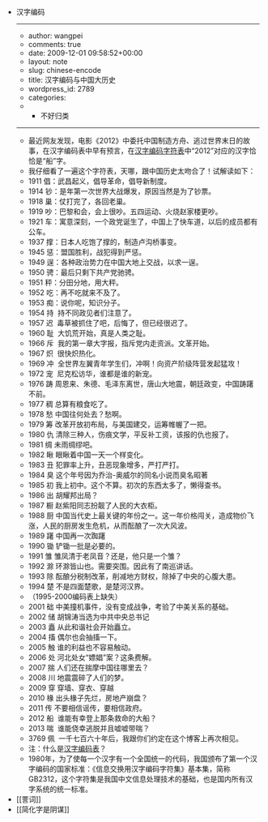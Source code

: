 - 汉字编码
    - ---
    - author: wangpei
    - comments: true
    - date: 2009-12-01 09:58:52+00:00
    - layout: note
    - slug: chinese-encode
    - title: 汉字编码与中国大历史
    - wordpress_id: 2789
    - categories:
    - - 不好归类
    - ---
    - 最近网友发现，电影《2012》中委托中国制造方舟、逃过世界末日的故事，在汉字编码表中早有预言，在[汉字编码字符表](http://www.knowsky.com/resource/gb2312tbm.htm)中“2012”对应的汉字恰恰是“船”字。
    - 我仔细看了一遍这个字符表，天哪，跟中国历史太吻合了！试解读如下：
    - 1911 倡：武昌起义，倡导革命，倡导新制度。
    - 1914 钞：是年第一次世界大战爆发，原因当然是为了钞票。
    - 1918 巢：仗打完了，各回老巢。
    - 1919 吵：巴黎和会，会上很吵。五四运动、火烧赵家楼更吵。
    - 1921 车：寓意深刻，一个政党诞生了，中国上了快车道，以后的成员都有公车。
    - 1937 撑：日本人吃饱了撑的，制造卢沟桥事变。
    - 1945 惩：盟国胜利，战犯得到严惩。
    - 1949 逞：各种政治势力在中国大地上交战，以求一逞。
    - 1950 骋：最后只剩下共产党驰骋。
    - 1951 秤：分田分地，用大秤。
    - 1952 吃：再不吃就来不及了。
    - 1953 痴：说你呢，知识分子。
    - 1954 持  持不同政见者们注意了。
    - 1957 迟  毒草被抓住了吧，后悔了，但已经很迟了。
    - 1960 耻  大饥荒开始，真是人类之耻。
    - 1966 斥  我的第一章大字报，指斥党内走资派。文革开始。
    - 1967 炽  很快炽热化。
    - 1969 冲  全世界左翼青年学生们，冲啊！向资产阶级阵营发起猛攻！
    - 1972 宠  尼克松访华，谁都是谁的新宠。
    - 1976 踌 周恩来、朱德、毛泽东离世，唐山大地震，朝廷政变，中国踌躇不前。
    - 1977 稠 总算有粮食吃了。
    - 1978 愁 中国往何处去？愁啊。
    - 1979 筹 改革开放初布局，与美国建交，运筹帷幄了一把。
    - 1980 仇 清除三种人，伤痕文学，平反补工资，该报的仇也报了。
    - 1981 绸 未雨绸缪吧。
    - 1982 瞅 眼瞅着中国一天一个样变化。
    - 1983 丑 犯罪率上升，丑恶现象增多，严打严打。
    - 1984 臭 这个年号因为乔治-奥威尔的同名小说而臭名昭著
    - 1985 初 我上初中。这个不算。初次的东西太多了，懒得查书。
    - 1986 出 胡耀邦出局？
    - 1987 橱 赵紫阳同志扮靓了人民的大衣柜。
    - 1988 厨 中国当代史上最关键的年份之一。这一年价格闯关，造成物价飞涨，人民的厨房发生危机，从而酝酿了一次大风波。
    - 1989 躇 中国再一次踟躇
    - 1990 锄 铲锄一批是必要的。
    - 1991 雏 雏凤清于老凤音？还是，他只是一个雏？
    - 1992 滁 环滁皆山也。需要突围。因此有了南巡讲话。
    - 1993 除 酝酿分税制改革，削减地方财权，除掉了中央的心腹大患。
    - 1994 楚 不是四面楚歌，是楚河汉界。
    - （1995-2000编码表上缺失）
    - 2001 础 中美撞机事件，没有变成战争，考验了中美关系的基础。
    - 2002 储 胡锦涛当选为中共中央总书记
    - 2003 矗 从此和谐社会开始矗立。
    - 2004 搐 偶尔也会抽搐一下。
    - 2005 触 谁的利益也不容易触动。
    - 2006 处 河北处女“嫖娼”案？这条费解。
    - 2007 揣 人们还在揣摩中国往哪里去？
    - 2008 川 地震震碎了人们的梦。
    - 2009 穿 穿墙、穿衣、穿越
    - 2010 椽 出头椽子先烂，房地产崩盘？
    - 2011 传 不要相信谣传，要相信政府。
    - 2012 船  谁能有幸登上那条救命的大船？
    - 2013 喘  谁能侥幸逃脱并且嘘嘘带喘？
    - 3769 佩  一千七百六十年后，我跟你们约定在这个博客上再次相见。
    - 注：什么是[汉字编码表](http://www.knowsky.com/resource/gb2312tbm.htm)？
    - 1980年，为了使每一个汉字有一个全国统一的代码，我国颁布了第一个汉字编码的国家标准：《信息交换用汉字编码字符集》基本集，简称GB2312，这个字符集是我国中文信息处理技术的基础，也是国内所有汉字系统的统一标准。
- [[詈词]]
- [[简化字是阴谋]]
